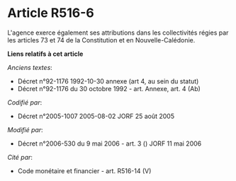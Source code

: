 # Article R516-6

L'agence exerce également ses attributions dans les collectivités régies par les articles 73 et 74 de la Constitution et en
Nouvelle-Calédonie.

**Liens relatifs à cet article**

_Anciens textes_:

  - Décret n°92-1176 1992-10-30 annexe (art 4, au sein du statut)
  - Décret n°92-1176 du 30 octobre 1992 - art. Annexe, art. 4 (Ab)

_Codifié par_:

  - Décret n°2005-1007 2005-08-02 JORF 25 août 2005

_Modifié par_:

  - Décret n°2006-530 du 9 mai 2006 - art. 3 () JORF 11 mai 2006

_Cité par_:

  - Code monétaire et financier - art. R516-14 (V)
